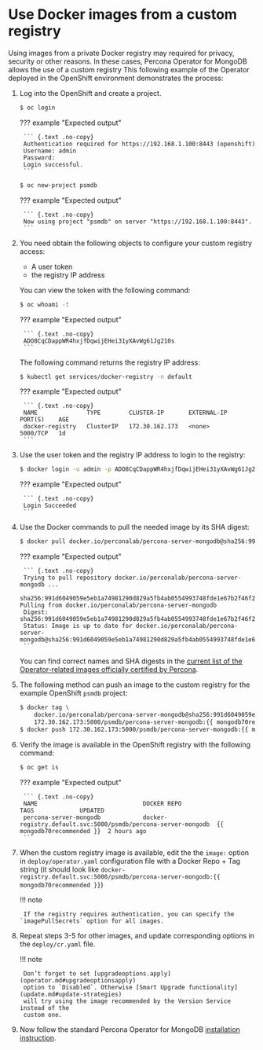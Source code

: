 # Use Docker images from a custom registry

Using images from a private Docker registry may required for privacy, security
or other reasons. In these cases, Percona Operator for MongoDB allows the use of
a custom registry This following example of the Operator deployed in the
OpenShift environment demonstrates the process:

1. Log into the OpenShift and create a project.

    ``` {.bash data-prompt="$" }
    $ oc login
    ```

    ??? example "Expected output"

        ``` {.text .no-copy}
        Authentication required for https://192.168.1.100:8443 (openshift)
        Username: admin
        Password:
        Login successful.
        ```

    ``` {.bash data-prompt="$" }
    $ oc new-project psmdb
    ```

    ??? example "Expected output"

        ``` {.text .no-copy}
        Now using project "psmdb" on server "https://192.168.1.100:8443".
        ```

2. You need obtain the following objects to configure your custom registry
    access:

    * A user token
    * the registry IP address

    You can view the token with the following command:

    ``` {.bash data-prompt="$" }
    $ oc whoami -t
    ```

    ??? example "Expected output"

        ``` {.text .no-copy}
        ADO8CqCDappWR4hxjfDqwijEHei31yXAvWg61Jg210s
        ```

    The following command returns the registry IP address:

    ``` {.bash data-prompt="$" }
    $ kubectl get services/docker-registry -n default
    ```

    ??? example "Expected output"

        ``` {.text .no-copy}
        NAME              TYPE        CLUSTER-IP       EXTERNAL-IP   PORT(S)    AGE
        docker-registry   ClusterIP   172.30.162.173   <none>        5000/TCP   1d
        ```

3. Use the user token and the registry IP address to login to the registry:

    ``` {.bash data-prompt="$" }
    $ docker login -u admin -p ADO8CqCDappWR4hxjfDqwijEHei31yXAvWg61Jg210s 172.30.162.173:5000
    ```

    ??? example "Expected output"

        ``` {.text .no-copy}
        Login Succeeded
        ```

4. Use the Docker commands to pull the needed image by its SHA digest:

    ``` {.bash data-prompt="$" }
    $ docker pull docker.io/perconalab/percona-server-mongodb@sha256:991d6049059e5eb1a74981290d829a5fb4ab0554993748fde1e67b2f46f26bf0
    ```

    ??? example "Expected output"

        ``` {.text .no-copy}
        Trying to pull repository docker.io/perconalab/percona-server-mongodb ...
        sha256:991d6049059e5eb1a74981290d829a5fb4ab0554993748fde1e67b2f46f26bf0: Pulling from docker.io/perconalab/percona-server-mongodb
        Digest: sha256:991d6049059e5eb1a74981290d829a5fb4ab0554993748fde1e67b2f46f26bf0
        Status: Image is up to date for docker.io/perconalab/percona-server-mongodb@sha256:991d6049059e5eb1a74981290d829a5fb4ab0554993748fde1e67b2f46f26bf0
        ```

    You can find correct names and SHA digests in the
    [current list of the Operator-related images officially certified by Percona](images.md).

5. The following method can push an image to the custom registry for the example
    OpenShift `psmdb` project:

    ``` {.bash data-prompt="$" }
    $ docker tag \
        docker.io/perconalab/percona-server-mongodb@sha256:991d6049059e5eb1a74981290d829a5fb4ab0554993748fde1e67b2f46f26bf0 \
        172.30.162.173:5000/psmdb/percona-server-mongodb:{{ mongodb70recommended }}
    $ docker push 172.30.162.173:5000/psmdb/percona-server-mongodb:{{ mongodb70recommended }}
    ```

6. Verify the image is available in the OpenShift registry with the following command:

    ``` {.bash data-prompt="$" }
    $ oc get is
    ```

    ??? example "Expected output"

        ``` {.text .no-copy}
        NAME                              DOCKER REPO                                                             TAGS             UPDATED
        percona-server-mongodb            docker-registry.default.svc:5000/psmdb/percona-server-mongodb  {{ mongodb70recommended }}  2 hours ago
        ```

7. When the custom registry image is available, edit the the `image:` option in
    `deploy/operator.yaml` configuration file with a Docker Repo + Tag string
    (it should look like `docker-registry.default.svc:5000/psmdb/percona-server-mongodb:{{ mongodb70recommended }}`)

    !!! note

        If the registry requires authentication, you can specify the `imagePullSecrets` option for all images.

8. Repeat steps 3-5 for other images, and update corresponding options in the
    `deploy/cr.yaml` file.

    !!! note

        Don’t forget to set [upgradeoptions.apply](operator.md#upgradeoptionsapply)
        option to `Disabled`. Otherwise [Smart Upgrade functionality](update.md#update-strategies)
        will try using the image recommended by the Version Service instead of the
        custom one.

9. Now follow the standard Percona Operator for MongoDB [installation instruction](System-Requirements.md#installation-guidelines).
